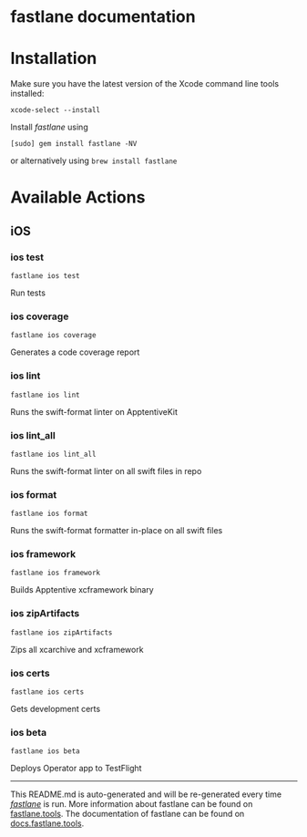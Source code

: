 fastlane documentation
================
# Installation

Make sure you have the latest version of the Xcode command line tools installed:

```
xcode-select --install
```

Install _fastlane_ using
```
[sudo] gem install fastlane -NV
```
or alternatively using `brew install fastlane`

# Available Actions
## iOS
### ios test
```
fastlane ios test
```
Run tests
### ios coverage
```
fastlane ios coverage
```
Generates a code coverage report
### ios lint
```
fastlane ios lint
```
Runs the swift-format linter on ApptentiveKit
### ios lint_all
```
fastlane ios lint_all
```
Runs the swift-format linter on all swift files in repo
### ios format
```
fastlane ios format
```
Runs the swift-format formatter in-place on all swift files
### ios framework
```
fastlane ios framework
```
Builds Apptentive xcframework binary
### ios zipArtifacts
```
fastlane ios zipArtifacts
```
Zips all xcarchive and xcframework
### ios certs
```
fastlane ios certs
```
Gets development certs
### ios beta
```
fastlane ios beta
```
Deploys Operator app to TestFlight

----

This README.md is auto-generated and will be re-generated every time [_fastlane_](https://fastlane.tools) is run.
More information about fastlane can be found on [fastlane.tools](https://fastlane.tools).
The documentation of fastlane can be found on [docs.fastlane.tools](https://docs.fastlane.tools).

